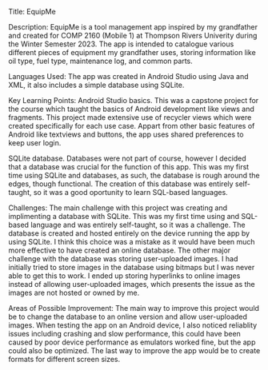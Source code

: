 Title: EquipMe

Description:
EquipMe is a tool management app inspired by my grandfather and created for COMP 2160 (Mobile 1) at Thompson Rivers Univerity
during the Winter Semester 2023.
The app is intended to catalogue various different pieces of equipment my grandfather uses, storing information like oil type,
fuel type, maintenance log, and common parts.

Languages Used:
The app was created in Android Studio using Java and XML, it also includes a simple database using SQLite.

Key Learning Points:
Android Studio basics. This was a capstone project for the course which taught the basics of Android development like views and 
fragments. This project made extensive use of recycler views which were created specifically for each use case. Appart from other 
basic features of Android like textviews and buttons, the app uses shared preferences to keep user login.

SQLite database. Databases were not part of course, however I decided that a database was crucial for the function of this app.
This was my first time using SQLite and databases, as such, the database is rough around the edges, though functional. The 
creation of this database was entirely self-taught, so it was a good oportunity to learn SQL-based languages.

Challenges:
The main challenge with this project was creating and implimenting a database with SQLite. This was my first time using and SQL-based
language and was entirely self-taught, so it was a challenge. The database is created and hosted entirely on the device running the
app by using SQLite. I think this choice was a mistake as it would have been much more effective to have created an online database.
The other major challenge with the database was storing user-uploaded images. I had initially tried to store images in the database
using bitmaps but I was never able to get this to work. I ended up storing hyperlinks to online images instead of allowing 
user-uploaded images, which presents the issue as the images are not hosted or owned by me.

Areas of Possible Improvement:
The main way to improve this project would be to change the database to an online version and allow user-uploaded images.
When testing the app on an Android device, I also noticed reliablity issues including crashing and slow performance, this could have
been caused by poor device performance as emulators worked fine, but the app could also be optimized. 
The last way to improve the app would be to create formats for different screen sizes.

